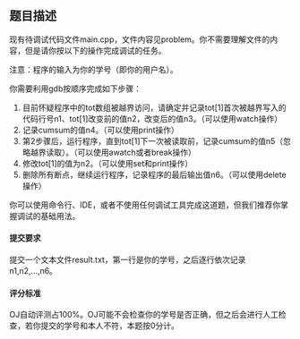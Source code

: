 ## 题目描述
现有待调试代码文件main.cpp，文件内容见problem。你不需要理解文件的内容，但是请你按以下的操作完成调试的任务。

注意：程序的输入为你的学号（即你的用户名）。

你需要利用gdb按顺序完成如下步骤：

1. 目前怀疑程序中的tot数组被越界访问，请确定并记录tot[1]首次被越界写入的代码行号n1、tot[1]改变前的值n2，改变后的值n3。（可以使用watch操作）    
2. 记录cumsum的值n4。（可以使用print操作）  
3. 第2步骤后，运行程序，直到tot[1]下一次被读取前，记录cumsum的值n5（忽略越界读取）。（可以使用awatch或者break操作）  
4. 修改tot[1]的值为n2。（可以使用set和print操作）  
5. 删除所有断点，继续运行程序，记录程序的最后输出值n6。（可以使用delete操作）   
 
你可以使用命令行、IDE，或者不使用任何调试工具完成这道题，但我们推荐你掌握调试的基础用法。

#### 提交要求
提交一个文本文件result.txt，第一行是你的学号，之后逐行依次记录n1,n2,...,n6。

#### 评分标准
OJ自动评测占100%。OJ可能不会检查你的学号是否正确，但之后会进行人工检查，若你提交的学号和本人不符，本题按0分计。
